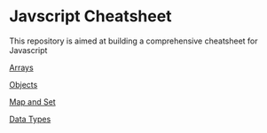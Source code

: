 # Javscript Cheatsheet

This repository is aimed at building a comprehensive cheatsheet for Javascript  

[Arrays](https://github.com/banurekhaMohan279/javascript-array-cheatsheet/blob/master/array.md)

[Objects](https://github.com/banurekhaMohan279/javascript-array-cheatsheet/blob/master/object.md)

[Map and Set](https://github.com/banurekhaMohan279/javascript-array-cheatsheet/blob/master/mapandset.md)

[Data Types](https://github.com/banurekhaMohan279/javascript-array-cheatsheet/blob/master/dataTypes.md)


